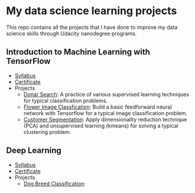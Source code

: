 # My data science learning projects

This repo contains all the projects that I have done to improve my data science skills through Udacity nanodegree programs.
## Introduction to Machine Learning with TensorFlow
- [Syllabus](https://github.com/dingdl/ds-learning-projects/blob/master/docs/syllabus_intro_ml.pdf)
- [Certificate](https://github.com/dingdl/ds-learning-projects/blob/master/docs/certificate_intro_ml.pdf)
- Projects
  - [Donar Search](https://github.com/dingdl/ds-learning-projects/tree/master/01-donar-search): A practice of various supervised learning techniques for typical classification problems.
  - [Flower Image Classfication](https://github.com/dingdl/ds-learning-projects/tree/master/02-flower-classification): Build a basic feedforward neural network with Tensorflow for a typical image classification problem.  
  - [Customer Segmentation](https://github.com/dingdl/ds-learning-projects/blob/master/03-customer-segmentation/main.ipynb): Apply dimensionality reduction technique (PCA) and unsupervised learning (kmeans) for solving a typical clustering problem.
## Deep Learning
- [Syllabus]()
- [Certificate]()
- Projects
  - [Dog Breed Classification](https://github.com/dingdl/ds-learning-projects/tree/master/04-dog-breed-classification): 
